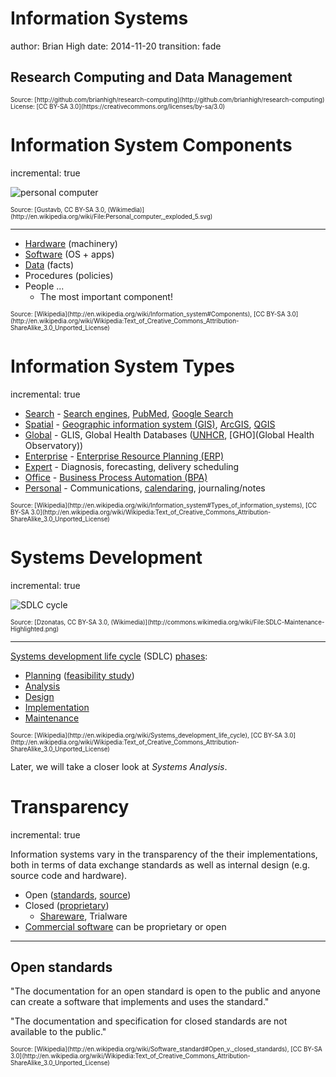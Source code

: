 Information Systems
========================================================
author: Brian High
date: 2014-11-20
transition: fade

Research Computing and Data Management
-------------------------------------------------------
<small style="font-size:.7em">
Source: [http://github.com/brianhigh/research-computing](http://github.com/brianhigh/research-computing)<br />
License: [CC BY-SA 3.0](https://creativecommons.org/licenses/by-sa/3.0) 
</small>

Information System Components
========================================================
incremental: true

![personal computer](http://upload.wikimedia.org/wikipedia/commons/thumb/7/7a/Personal_computer%2C_exploded_5%2C_unlabeled.svg/446px-Personal_computer%2C_exploded_5%2C_unlabeled.svg.png)

<small style="font-size:.7em">
Source: [Gustavb, CC BY-SA 3.0, (Wikimedia)](http://en.wikipedia.org/wiki/File:Personal_computer,_exploded_5.svg)
</small>

----

- [Hardware](http://en.wikipedia.org/wiki/Computer_hardware) (machinery)
- [Software](http://en.wikipedia.org/wiki/Software) (OS + apps)
- [Data](http://en.wikipedia.org/wiki/Data_%28computing%29) (facts)
- Procedures (policies)
- People ...
  * The most important component!

<small style="font-size:.7em">
Source: [Wikipedia](http://en.wikipedia.org/wiki/Information_system#Components), [CC BY-SA 3.0](http://en.wikipedia.org/wiki/Wikipedia:Text_of_Creative_Commons_Attribution-ShareAlike_3.0_Unported_License)
</small>

Information System Types
========================================================
incremental: true

- [Search](http://en.wikipedia.org/wiki/Web_search_engine) - [Search engines](http://en.wikipedia.org/wiki/Search_engine_%28computing%29), [PubMed](http://en.wikipedia.org/wiki/PubMed), [Google Search](http://en.wikipedia.org/wiki/Google_Search)
- [Spatial](http://en.wikipedia.org/wiki/Geographic_information_system) - [Geographic information system (GIS)](http://en.wikipedia.org/wiki/Geographic_information_system), [ArcGIS](http://en.wikipedia.org/wiki/ArcGIS), [QGIS](http://en.wikipedia.org/wiki/QGIS)
- [Global](http://en.wikipedia.org/wiki/Global_information_system) - GLIS, Global Health Databases ([UNHCR](http://www.unhcr.org/pages/49c3646c4d6.html), [GHO](Global Health Observatory))
- [Enterprise](http://en.wikipedia.org/wiki/Enterprise_systems) - [Enterprise Resource Planning (ERP)](http://en.wikipedia.org/wiki/Enterprise_resource_planning)
- [Expert](http://en.wikipedia.org/wiki/Expert_systems) - Diagnosis, forecasting, delivery scheduling
- [Office](http://en.wikipedia.org/wiki/Office_automation) - [Business Process Automation (BPA)](http://en.wikipedia.org/wiki/Business_process_automation)
- [Personal](http://en.wikipedia.org/wiki/Personal_information_manager) - Communications, [calendaring](http://en.wikipedia.org/wiki/Calendaring_software), journaling/notes

<small style="font-size:.7em">
Source: [Wikipedia](http://en.wikipedia.org/wiki/Information_system#Types_of_information_systems), [CC BY-SA 3.0](http://en.wikipedia.org/wiki/Wikipedia:Text_of_Creative_Commons_Attribution-ShareAlike_3.0_Unported_License)
</small>

Systems Development
========================================================
incremental: true

![SDLC cycle](http://upload.wikimedia.org/wikipedia/commons/thumb/7/7e/SDLC-Maintenance-Highlighted.png/360px-SDLC-Maintenance-Highlighted.png)

<small style="font-size:.7em">
Source: [Dzonatas, CC BY-SA 3.0, (Wikimedia)](http://commons.wikimedia.org/wiki/File:SDLC-Maintenance-Highlighted.png)
</small>

----

[Systems development life cycle](http://en.wikipedia.org/wiki/Systems_development_life_cycle) (SDLC) [phases](http://en.wikipedia.org/wiki/Systems_development_life_cycle#Phases):

* [Planning](http://en.wikipedia.org/wiki/Systems_development_life_cycle#System_investigation) ([feasibility study](http://en.wikipedia.org/wiki/Feasibility_study))
* [Analysis](http://en.wikipedia.org/wiki/Systems_development_life_cycle#System_analysis)
* [Design](http://en.wikipedia.org/wiki/Systems_development_life_cycle#Design)
* [Implementation](http://en.wikipedia.org/wiki/Implementation#Information_Technology_.28IT.29)
* [Maintenance](http://en.wikipedia.org/wiki/Software_maintenance)

<small style="font-size:.7em">
Source: [Wikipedia](http://en.wikipedia.org/wiki/Systems_development_life_cycle), [CC BY-SA 3.0](http://en.wikipedia.org/wiki/Wikipedia:Text_of_Creative_Commons_Attribution-ShareAlike_3.0_Unported_License)
</small>

Later, we will take a closer look at *Systems Analysis*.

Transparency
========================================================
incremental: true

Information systems vary in the transparency of the their implementations, both in terms of data exchange standards as well as internal design (e.g. source code and hardware).

* Open ([standards](http://en.wikipedia.org/wiki/Open_standard), [source](http://en.wikipedia.org/wiki/Open_source))
* Closed ([proprietary](http://en.wikipedia.org/wiki/Proprietary_software))
  * [Shareware](http://en.wikipedia.org/wiki/Shareware), Trialware
* [Commercial software](http://en.wikipedia.org/wiki/Commercial_software) can be proprietary or open

----

Open standards
-------------------------
"The documentation for an open standard is open to the public and anyone can create a software that implements and uses the standard." 

"The documentation and specification for closed standards are not available to the public."

<small style="font-size:.7em">
Source: [Wikipedia](http://en.wikipedia.org/wiki/Software_standard#Open_v._closed_standards), [CC BY-SA 3.0](http://en.wikipedia.org/wiki/Wikipedia:Text_of_Creative_Commons_Attribution-ShareAlike_3.0_Unported_License)
</small>
